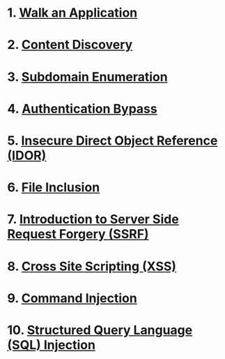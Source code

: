 # 1. [Walk an Application](Walk%20an%20Application.md)
# 2. [Content Discovery](Content%20Discovery.md)
# 3. [Subdomain Enumeration](Subdomain%20Enumeration.md)
# 4. [Authentication Bypass](Authentication%20Bypass.md)
# 5. [Insecure Direct Object Reference (IDOR)](Insecure%20Direct%20Object%20Reference.md)
# 6. [File Inclusion](File%20Inclusion.md)
# 7. [Introduction to Server Side Request Forgery (SSRF)](Intro%20to%20Server%20Side%20Request%20Forgery.md)
# 8. [Cross Site Scripting (XSS)](Cross%20Site%20Scripting.md)
# 9. [Command Injection](Command%20Injection.md)
# 10. [Structured Query Language (SQL) Injection](Structured%20Query%20Language%20Injection.md)
